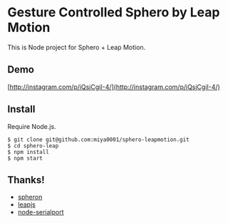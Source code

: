 # Gesture Controlled Sphero by Leap Motion

This is Node project for Sphero + Leap Motion.

## Demo

[http://instagram.com/p/iQsjCgiI-4/](http://instagram.com/p/iQsjCgiI-4/)

## Install

Require Node.js.

```
$ git clone git@github.com:miya0001/sphero-leapmotion.git
$ cd sphero-leap
$ npm install
$ npm start
```

## Thanks!

* [spheron](https://github.com/alchemycs/spheron)
* [leapjs](https://github.com/leapmotion/leapjs)
* [node-serialport](https://github.com/voodootikigod/node-serialport)

